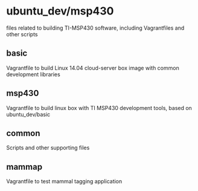 # ubuntu_dev/msp430
files related to building TI-MSP430 software, including Vagrantfiles and other scripts

## basic
Vagrantfile to build Linux 14.04 cloud-server box image with common development libraries

## msp430
Vagrantfile to build linux box with TI MSP430 development tools, based on ubuntu_dev/basic

## common
Scripts and other supporting files

## mammap
Vagrantfile to test mammal tagging application
